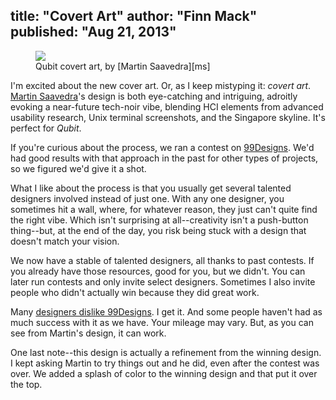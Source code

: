 title: "Covert Art"
author: "Finn Mack"
published: "Aug 21, 2013"
---
<figure>
  <img src='/img/qubit-cover-art.png'/>
  <figcaption>Qubit covert art, by [Martin Saavedra][ms]</figcaption>
</figure>

I'm excited about the new cover art. Or, as I keep mistyping it: *covert art*. [Martin Saavedra][ms]'s design is both eye-catching and intriguing, adroitly evoking a near-future tech-noir vibe, blending HCI elements from advanced usability research, Unix terminal screenshots, and the Singapore skyline. It's perfect for *Qubit*.

[ms]:http://www.mtnsvd.com/
[99Designs]: http://99designs.com/

If you're curious about the process, we ran a contest on [99Designs]. We'd had good results with that approach in the past for other types of projects, so we figured we'd give it a shot. 

<!-- more -->

What I like about the process is that you usually get several talented designers involved instead of just one. With any one designer, you sometimes hit a wall, where, for whatever reason, they just can't quite find the right vibe. Which isn't surprising at all--creativity isn't a push-button thing--but, at the end of the day, you risk being stuck with a design that doesn't match your vision.

We now have a stable of talented designers, all thanks to past contests. If you already have those resources, good for you, but we didn't. You can later run contests and only invite select designers. Sometimes I also invite people who didn't actually win because they did great work.

Many [designers dislike 99Designs][haters]. I get it. And some people haven't had as much success with it as we have. Your mileage may vary. But, as you can see from Martin's design, it can work.

One last note--this design is actually a refinement from the winning design. I kept asking Martin to try things out and he did, even after the contest was over. We added a splash of color to the winning design and that put it over the top.

[haters]:http://pandodaily.com/2012/01/24/get-over-it-haters-99designs-has-tipped/